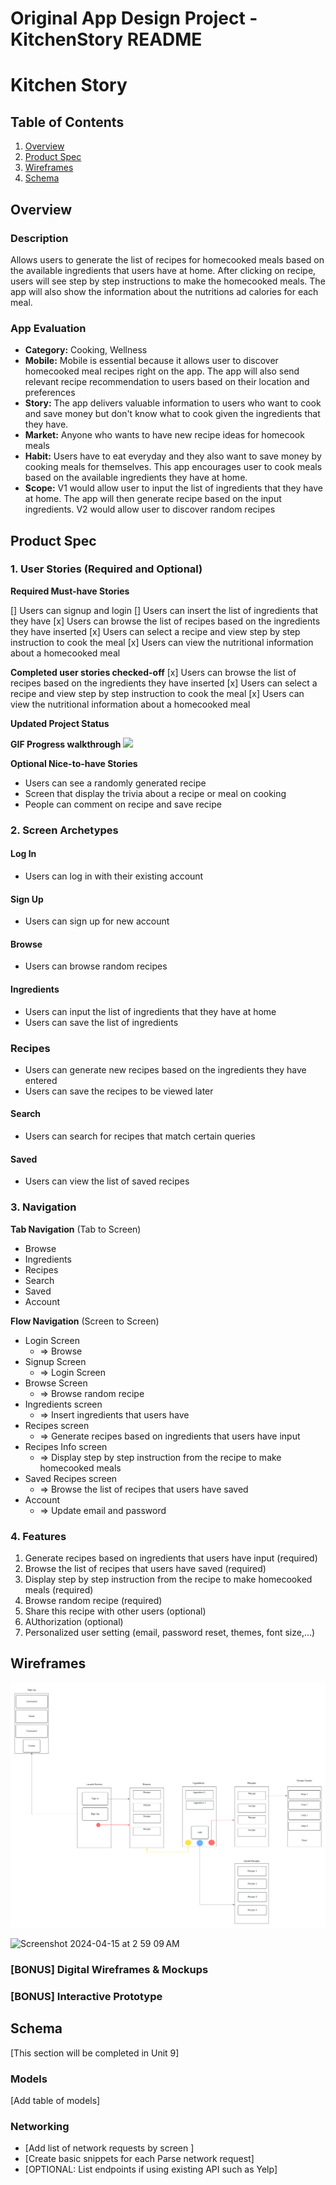 Original App Design Project - KitchenStory README
===

# Kitchen Story

## Table of Contents

1. [Overview](#Overview)
2. [Product Spec](#Product-Spec)
3. [Wireframes](#Wireframes)
4. [Schema](#Schema)

## Overview

### Description

Allows users to generate the list of recipes for homecooked meals based on the available ingredients that users have at home. After clicking on recipe, users will see step by step instructions to make the homecooked meals. The app will also show the information about the nutritions ad calories for each meal.

### App Evaluation

- **Category:** Cooking, Wellness
- **Mobile:** Mobile is essential because it allows user to discover homecooked meal recipes right on the app. The app will also send relevant recipe recommendation to users based on their location and preferences
- **Story:** The app delivers valuable information to users who want to cook and save money but don't know what to cook given the ingredients that they have.
- **Market:** Anyone who wants to have new recipe ideas for homecook meals
- **Habit:** Users have to eat everyday and they also want to save money by cooking meals for themselves. This app encourages user to cook meals based on the available ingredients they have at home.
- **Scope:** V1 would allow user to input the list of ingredients that they have at home. The app will then generate recipe based on the input ingredients. V2 would allow user to discover random recipes

## Product Spec

### 1. User Stories (Required and Optional)

**Required Must-have Stories** 

[] Users can signup and login
[] Users can insert the list of ingredients that they have
[x] Users can browse the list of recipes based on the ingredients they have inserted
[x] Users can select a recipe and view step by step instruction to cook the meal
[x] Users can view the nutritional information about a homecooked meal

**Completed user stories checked-off**
[x] Users can browse the list of recipes based on the ingredients they have inserted
[x] Users can select a recipe and view step by step instruction to cook the meal
[x] Users can view the nutritional information about a homecooked meal

**Updated Project Status**

**GIF Progress walkthrough**
![](walkthrough.gif)

**Optional Nice-to-have Stories**

* Users can see a randomly generated recipe
* Screen that display the trivia about a recipe or meal on cooking
* People can comment on recipe and save recipe

### 2. Screen Archetypes

#### Log In
* Users can log in with their existing account

#### Sign Up
* Users can sign up for new account

#### Browse
* Users can browse random recipes

#### Ingredients
* Users can input the list of ingredients that they have at home
* Users can save the list of ingredients

### Recipes
* Users can generate new recipes based on the ingredients they have entered
* Users can save the recipes to be viewed later

#### Search
* Users can search for recipes that match certain queries

#### Saved
* Users can view the list of saved recipes

### 3. Navigation

**Tab Navigation** (Tab to Screen)

* Browse
* Ingredients
* Recipes
* Search
* Saved
* Account

**Flow Navigation** (Screen to Screen)

- Login Screen
    - => Browse
- Signup Screen
    - => Login Screen
- Browse Screen
    - => Browse random recipe
- Ingredients screen
    - => Insert ingredients that users have
- Recipes screen
    - => Generate recipes based on ingredients that users have input
- Recipes Info screen
    - => Display step by step instruction from the recipe to make homecooked meals
- Saved Recipes screen
    - => Browse the list of recipes that users have saved
- Account
    - => Update email and password

### 4. Features
1. Generate recipes based on ingredients that users have input (required)
2. Browse the list of recipes that users have saved (required)
3. Display step by step instruction from the recipe to make homecooked meals (required)
4. Browse random recipe (required)
5. Share this recipe with other users (optional)
6. AUthorization (optional)
7. Personalized user setting (email, password reset, themes, font size,...)
## Wireframes

![](wireframe.png)

<img width="640" alt="Screenshot 2024-04-15 at 2 59 09 AM" src="https://github.com/Android-102-Project/milestone-1/assets/73313402/8f393b9a-863c-4f85-88d0-4dd00e7b63f5">

### [BONUS] Digital Wireframes & Mockups

### [BONUS] Interactive Prototype

## Schema

[This section will be completed in Unit 9]

### Models

[Add table of models]

### Networking

- [Add list of network requests by screen ]
- [Create basic snippets for each Parse network request]
- [OPTIONAL: List endpoints if using existing API such as Yelp]
